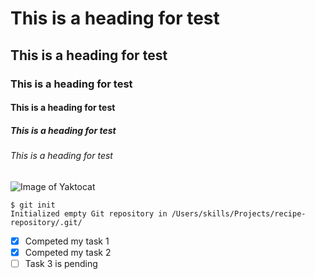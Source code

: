 # This is a heading for test
## This is a heading for test
### This is a heading for test
#### This is a heading for test
##### This is a heading for test
###### This is a heading for test


![Image of Yaktocat](https://octodex.github.com/images/yaktocat.png)

```
$ git init
Initialized empty Git repository in /Users/skills/Projects/recipe-repository/.git/
```
- [x] Competed my task 1
- [x] Competed my task 2
- [ ] Task 3 is pending
